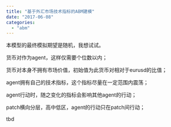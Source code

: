 ```yaml
---
title: "基于外汇市场技术指标的ABM建模"
date: "2017-06-08"
categories: 
  - "abm"
---
```


本模型的最终模拟期望是随机，我想试试。

货币对作为agent，这样仅需要个位数以内；

货币对本身不拥有市场价值，初始值为此货币对相对于eurusd的比值；

agent拥有自己的技术指标，这个指标尽量在一定范围内震荡；

agent行动时，随之变化的指标会影响其他agent的行动；

patch横向分层，高中低区，agent的行动只在patch间行动；

tbd
